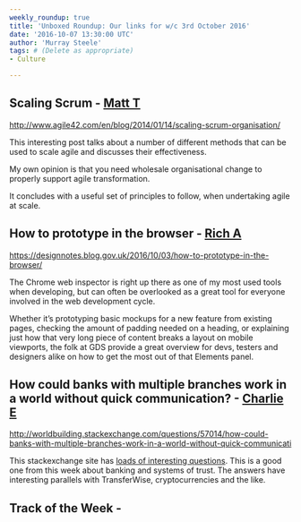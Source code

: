 ```yaml
---
weekly_roundup: true
title: 'Unboxed Roundup: Our links for w/c 3rd October 2016'
date: '2016-10-07 13:30:00 UTC'
author: 'Murray Steele'
tags: # (Delete as appropriate)
- Culture

---
```


## Scaling Scrum - [Matt T](/people#matt-turrell)

http://www.agile42.com/en/blog/2014/01/14/scaling-scrum-organisation/

This interesting post talks about a number of different methods that can be used to scale agile and discusses their effectiveness.

My own opinion is that you need wholesale organisational change to properly support agile transformation.

It concludes with a useful set of principles to follow, when undertaking agile at scale.

## How to prototype in the browser - [Rich A](/people#richard-archer)

https://designnotes.blog.gov.uk/2016/10/03/how-to-prototype-in-the-browser/

The Chrome web inspector is right up there as one of my most used tools when developing, but can often be overlooked as a great tool for everyone involved in the web development cycle.

Whether it’s prototyping basic mockups for a new feature from existing pages, checking the amount of padding needed on a heading, or explaining just how that very long piece of content breaks a layout on mobile viewports, the folk at GDS provide a great overview for devs, testers and designers alike on how to get the most out of that Elements panel.

## How could banks with multiple branches work in a world without quick communication? - [Charlie E](/people#charlie-egan)

http://worldbuilding.stackexchange.com/questions/57014/how-could-banks-with-multiple-branches-work-in-a-world-without-quick-communicati

This stackexchange site has [loads of interesting questions](http://worldbuilding.stackexchange.com/questions?sort=votes). This is a good one from this week about banking and systems of trust. The answers have interesting parallels with TransferWise, cryptocurrencies and the like.

## Track of the Week - [](/people#)

